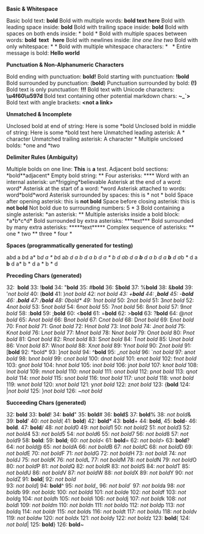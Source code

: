 **Basic & Whitespace**

Basic bold text: **bold**
Bold with multiple words: **bold text here**
Bold with leading space inside: **bold**
Bold with trailing space inside: **bold**
Bold with spaces on both ends inside: \* bold \*
Bold with multiple spaces between words: **bold  text   here**
Bold with newlines inside: *line one
line two*
Bold with only whitespace: \* \*
Bold with multiple whitespace characters: \*   \*
Entire message is bold: **Hello world**

**Punctuation & Non-Alphanumeric Characters**

Bold ending with punctuation: **bold!**
Bold starting with punctuation: **!bold**
Bold surrounded by punctuation: (**bold**)
Punctuation surrounded by bold: **(!)**
Bold text is only punctuation: **!!!**
Bold text with Unicode characters: **\u4f60\u597d**
Bold text containing other potential markdown chars: **~\_\`>**
Bold text with angle brackets: **\<not a link>**

**Unmatched & Incomplete**

Unclosed bold at end of string: Here is some \*bold
Unclosed bold in middle of string: Here is some \*bold text here
Unmatched leading asterisk: A \* character
Unmatched trailing asterisk: A character \*
Multiple unclosed bolds: \*one and \*two

**Delimiter Rules (Ambiguity)**

Multiple bolds on one line: **This** is **a** test.
Adjacent bold sections: \*bold\*\*adjacent\*
Empty bold string: \*\*
Four asterisks: \*\*\*\*
Word with an internal asterisk: un\*frigging\*believable
Asterisk at the end of a word: word\*
Asterisk at the start of a word: \*word
Asterisk attached to words: word\*bold\*word
Asterisk surrounded by spaces: this is \* not \* bold
Space after opening asterisk: this is **not bold**
Space before closing asterisk: this is **not bold**
Not bold due to surrounding numbers: 5 \* 3
Bold containing a single asterisk: \*an asterisk: \*\*
Multiple asterisks inside a bold block: \*a\*b\*c\*d\*
Bold surrounded by extra asterisks: \*\*\*text\*\*\*
Bold surrounded by many extra asterisks: \*\*\*\*\*text\*\*\*\*\*
Complex sequence of asterisks: \*\* one \* two \*\* three \* four \*

**Spaces (programmatically generated for testing)**

a*b*d
a *b*d
a\* b*d
a \* b*d
a*b *d
a *b *d
a* b *d
a \* b *d
a*b* d
a **b** d
a* b* d
a **b** d
a*b \* d
a **b** d
a\* b \* d
a \* b \* d

**Preceding Chars (generated)**

32:  **bold**
33: !**bold**
34: "**bold**
35: #**bold**
36: $**bold**
37: %**bold**
38: &**bold**
39: '*not bold*
40: (**bold**
41: )*not bold*
42: **not bold*
43: +**bold**
44: ,**bold**
45: -**bold**
46: .**bold**
47: /**bold**
48: 0*bold\*
49: 1*not bold*
50: 2*not bold*
51: 3*not bold*
52: 4*not bold*
53: 5*not bold*
54: 6*not bold*
55: 7*not bold*
56: 8*not bold*
57: 9*not bold*
58: :**bold**
59: ;**bold**
60: <**bold**
61: =**bold**
62: >**bold**
63: ?**bold**
64: @*not bold*
65: A*not bold*
66: B*not bold*
67: C*not bold*
68: D*not bold*
69: E*not bold*
70: F*not bold*
71: G*not bold*
72: H*not bold*
73: I*not bold*
74: J*not bold*
75: K*not bold*
76: L*not bold*
77: M*not bold*
78: N*not bold*
79: O*not bold*
80: P*not bold*
81: Q*not bold*
82: R*not bold*
83: S*not bold*
84: T*not bold*
85: U*not bold*
86: V*not bold*
87: W*not bold*
88: X*not bold*
89: Y*not bold*
90: Z*not bold*
91: \[**bold**
92: \*bold\*
93: ]*not bold*
94: ^**bold**
95: \_*not bold*
96: \`*not bold*
97: a*not bold*
98: b*not bold*
99: c*not bold*
100: d*not bold*
101: e*not bold*
102: f*not bold*
103: g*not bold*
104: h*not bold*
105: i*not bold*
106: j*not bold*
107: k*not bold*
108: l*not bold*
109: m*not bold*
110: n*not bold*
111: o*not bold*
112: p*not bold*
113: q*not bold*
114: r*not bold*
115: s*not bold*
116: t*not bold*
117: u*not bold*
118: v*not bold*
119: w*not bold*
120: x*not bold*
121: y*not bold*
122: z*not bold*
123: {**bold**
124: |*not bold*
125: }*not bold*
126: ~*not bold*

**Succeeding Chars (generated)**

32: **bold**
33: **bold**!
34: **bold**"
35: **bold**#
36: **bold**$
37: **bold**%
38: *not bold*&
39: **bold**'
40: *not bold*(
41: **bold**)
42: **bold**\*
43: **bold**+
44: **bold**,
45: **bold**-
46: **bold**.
47: **bold**/
48: *not bold*0
49: *not bold*1
50: *not bold*2
51: *not bold*3
52: *not bold*4
53: *not bold*5
54: *not bold*6
55: *not bold*7
56: *not bold*8
57: *not bold*9
58: **bold**:
59: **bold**;
60: *not bold*<
61: **bold**=
62: *not bold*>
63: **bold**?
64: *not bold*@
65: *not bold*A
66: *not bold*B
67: *not bold*C
68: *not bold*D
69: *not bold*E
70: *not bold*F
71: *not bold*G
72: *not bold*H
73: *not bold*I
74: *not bold*J
75: *not bold*K
76: *not bold*L
77: *not bold*M
78: *not bold*N
79: *not bold*O
80: *not bold*P
81: *not bold*Q
82: *not bold*R
83: *not bold*S
84: *not bold*T
85: *not bold*U
86: *not bold*V
87: *not bold*W
88: *not bold*X
89: *not bold*Y
90: *not bold*Z
91: **bold**\[
92: *not bold*\
93: *not bold*]
94: **bold**^
95: *not bold*\_
96: *not bold*\`
97: *not bold*a
98: *not bold*b
99: *not bold*c
100: *not bold*d
101: *not bold*e
102: *not bold*f
103: *not bold*g
104: *not bold*h
105: *not bold*i
106: *not bold*j
107: *not bold*k
108: *not bold*l
109: *not bold*m
110: *not bold*n
111: *not bold*o
112: *not bold*p
113: *not bold*q
114: *not bold*r
115: *not bold*s
116: *not bold*t
117: *not bold*u
118: *not bold*v
119: *not bold*w
120: *not bold*x
121: *not bold*y
122: *not bold*z
123: **bold**{
124: *not bold*|
125: **bold**}
126: **bold**~
